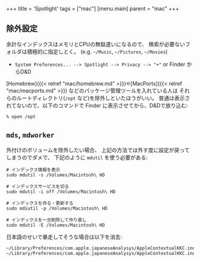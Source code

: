 +++
title = 'Spotlight'
tags = ["mac"]
[menu.main]
  parent = "mac"
+++

## 除外設定

余計なインデックスはメモリとCPUの無駄遣いになるので、
検索が必要ないフォルダは積極的に指定しとく。
(e.g. `~/Music`, `~/Pictures`, `~/Movies`)

-   `System Preferences... --> Spotlight --> Privacy --> "+"`
    or Finder からD&D

[Homebrew]({{< relref "mac/homebrew.md" >}})` や `[MacPorts]({{< relref "mac/macports.md" >}})
などのパッケージ管理ツールを入れている人は
それらのルートディレクトリ(`/opt` など)を除外しといたほうがいい。
普通は表示されてないので、以下のコマンドで
Finder に表示させてから、D&Dで放り込む:

    % open /opt

## `mds`, `mdworker`

外付けのボリュームを除外したい場合、
上記の方法では外す度に設定が戻ってしまうのでダメで、
下記のように `mdutil` を使う必要がある:

    # インデックス情報を表示
    sudo mdutil -s /Volumes/Macintosh\ HD

    # インデックスサービスを切る
    sudo mdutil -i off /Volumes/Macintosh\ HD

    # インデックスを作る・更新する
    sudo mdiutil -p /Volumes/Macintosh\ HD

    # インデックスを一旦削除して作り直し
    sudo mdutil -E /Volumes/Macintosh\ HD

日本語のせいで暴走してそうな場合は以下を消去:

    ~/Library/Preferences/com.apple.japaneseAnalysys/AppleContextualKKC.index/AdaptiveMap
    ~/Library/Preferences/com.apple.japaneseAnalysys/AppleContextualKKC.index/InputHistory.plist
